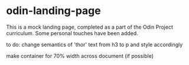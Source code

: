 # odin-landing-page
This is a mock landing page, completed as a part of the Odin Project curriculum. Some personal touches have been added.

to do: change semantics of 'thor' text from h3 to p
and style accordingly

make container for 70% width across document (if possible)